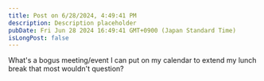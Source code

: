 ```yaml
---
title: Post on 6/28/2024, 4:49:41 PM
description: Description placeholder
pubDate: Fri Jun 28 2024 16:49:41 GMT+0900 (Japan Standard Time)
isLongPost: false
---
```

What's a bogus meeting/event I can put on my calendar to extend my lunch break that most wouldn't question?
